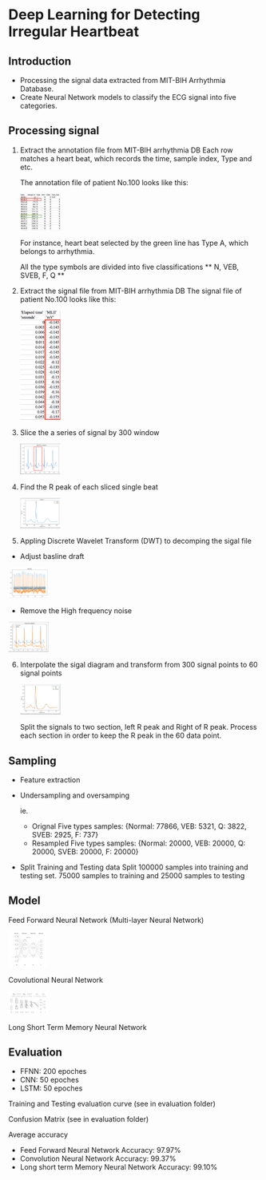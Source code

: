 # Deep Learning for Detecting Irregular Heartbeat


## Introduction
   + Processing the signal data extracted from MIT-BIH Arrhythmia Database. 
   + Create Neural Network models to classify the ECG signal into five categories.

## Processing signal

1. Extract the annotation file from MIT-BIH arrhythmia DB
   Each row matches a heart beat, which records the time, sample index, Type and etc.

   The annotation file of patient No.100 looks like this:
   
   <img src="./Evaluation/README_Figure/atr_data.png" width="80">

   For instance, heart beat selected by the green line has Type A, which belongs to arrhythmia.

   All the type symbols are divided into five classifications
   ** N, VEB, SVEB, F, Q **

2. Extract the signal file from MIT-BIH arrhythmia DB
   The signal file of patient No.100 looks like this:

   <img src="./Evaluation/README_Figure/signal_data.png" width="80">


3. Slice the a series of signal by 300 window

   <img src="./Evaluation/README_Figure/heartBeats.png" width="80">



4. Find the R peak of each sliced single beat

   <img src="./Evaluation/README_Figure/singleBeat.png" width="80">


5. Appling Discrete Wavelet Transform (DWT) to decomping the sigal file
  + Adjust basline draft
    
   <img src="./Evaluation/README_Figure/DWT/BaselineDraft.png" width="80">

  + Remove the High frequency noise
    
   <img src="./Evaluation/README_Figure/DWT/DWT.png" width="80">



6. Interpolate the sigal diagram and transform from 300 signal points to 60 signal points

   <img src="./Evaluation/README_Figure/processedSingleBeat.png" width="80">

   Split the signals to two section, left R peak and Right of R peak.
   Process each section in  order to keep the R peak in the 60 data point.



## Sampling
  + Feature extraction
  + Undersampling and oversamping
  
    ie. 
    + Orignal Five types samples: {Normal: 77866, VEB: 5321, Q: 3822, SVEB: 2925, F: 737}
    + Resampled Five types samples: {Normal: 20000, VEB: 20000, Q: 20000, SVEB: 20000, F: 20000}

  + Split Training and Testing data
    Split 100000 samples into training and testing set. 75000 samples to training and 25000 samples to testing


## Model
  Feed Forward Neural Network (Multi-layer Neural Network)
  
  <img src="./Evaluation/README_Figure/FFNN_Model.png" width="80">
 

  Covolutional Neural Network
     
  <img src="./Evaluation/README_Figure/CNN_Model.png" width="80">



  Long Short Term Memory Neural Network


## Evaluation
+ FFNN: 200 epoches
+ CNN: 50 epoches
+ LSTM: 50 epoches

Training and Testing evaluation curve
(see in evaluation folder)

Confusion Matrix
(see in evaluation folder)


Average accuracy
+ Feed Forward Neural Network Accuracy: 97.97%
+ Convolution Neural Network Accuracy: 99.37%
+ Long short term Memory Neural Network Accuracy: 99.10%
